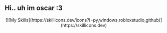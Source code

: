 ## Hi.. uh im oscar :3 
<div align="center"> 
[![My Skills](https://skillicons.dev/icons?i=py,windows,robloxstudio,github)](https://skillicons.dev)

<!--
**oscarstars12/oscarstars12** is a ✨ _special_ ✨ repository because its `README.md` (this file) appears on your GitHub profile.

Here are some ideas to get you started:

- 🔭 I’m currently working on ...
- 🌱 I’m currently learning ...
- 👯 I’m looking to collaborate on ...
- 🤔 I’m looking for help with ...
- 💬 Ask me about ...
- 📫 How to reach me: ...
- 😄 Pronouns: ...
- ⚡ Fun fact: ...
-->
